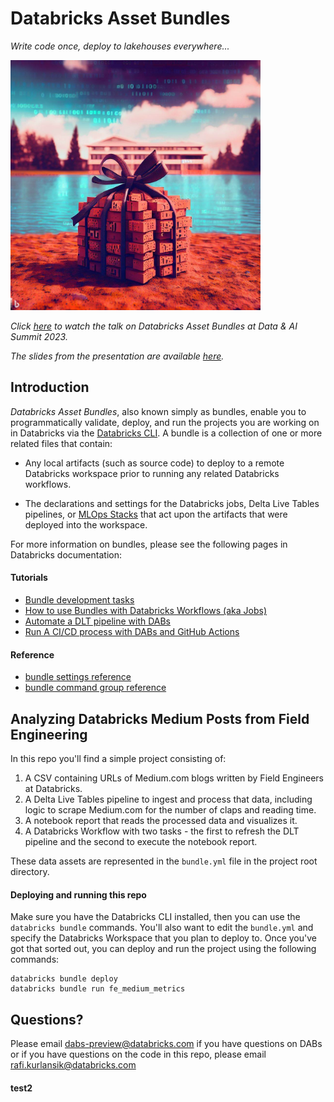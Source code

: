 # Databricks Asset Bundles

_Write code once, deploy to lakehouses everywhere..._

<img src='./data/bundle.jpeg' width=400>

_Click [here](https://www.youtube.com/watch?v=9HOgYVo-WTM) to watch the talk on Databricks Asset Bundles at Data & AI Summit 2023._

_The slides from the presentation are available [here](https://docs.google.com/presentation/d/1bnnTR19j_nZhB0bDCMoGga-8Sq6eBjhBAom-6NJ6F0I/edit?usp=sharing)._

## Introduction
_Databricks Asset Bundles_, also known simply as bundles, enable you to programmatically validate, deploy, and run the projects you are working on in Databricks via the [Databricks CLI](https://github.com/databricks/cli).  A bundle is a collection of one or more related files that contain:

* Any local artifacts (such as source code) to deploy to a remote Databricks workspace prior to running any related Databricks workflows.

* The declarations and settings for the Databricks jobs, Delta Live Tables pipelines, or [MLOps Stacks](https://github.com/databricks/mlops-stack) that act upon the artifacts that were deployed into the workspace.

For more information on bundles, please see the following pages in Databricks documentation:

#### Tutorials
* [Bundle development tasks](https://docs.databricks.com/dev-tools/bundles/work-tasks.html)
* [How to use Bundles with Databricks Workflows (aka Jobs)](https://docs.databricks.com/workflows/jobs/how-to/use-bundles-with-jobs.html)
* [Automate a DLT pipeline with DABs](https://docs.databricks.com/delta-live-tables/tutorial-bundles.html)
* [Run A CI/CD process with DABs and GitHub Actions](https://docs.databricks.com/dev-tools/bundles/ci-cd.html)

#### Reference 
* [bundle settings reference](https://docs.databricks.com/dev-tools/bundles/settings.html)
* [bundle command group reference](https://docs.databricks.com/dev-tools/cli/bundle-commands.html)

## Analyzing Databricks Medium Posts from Field Engineering
In this repo you'll find a simple project consisting of:

1. A CSV containing URLs of Medium.com blogs written by Field Engineers at Databricks.
2. A Delta Live Tables pipeline to ingest and process that data, including logic to scrape Medium.com for the number of claps and reading time.
3. A notebook report that reads the processed data and visualizes it.
4. A Databricks Workflow with two tasks - the first to refresh the DLT pipeline and the second to execute the notebook report.

These data assets are represented in the `bundle.yml` file in the project root directory.  

#### Deploying and running this repo
Make sure you have the Databricks CLI installed, then you can use the `databricks bundle` commands.  You'll also want to edit the `bundle.yml` and specify the Databricks Workspace that you plan to deploy to.  Once you've got that sorted out, you can deploy and run the project using the following commands:

```
databricks bundle deploy
databricks bundle run fe_medium_metrics
```

## Questions?
Please email dabs-preview@databricks.com if you have questions on DABs or if you have questions on the code in this repo, please email rafi.kurlansik@databricks.com

#### test2
